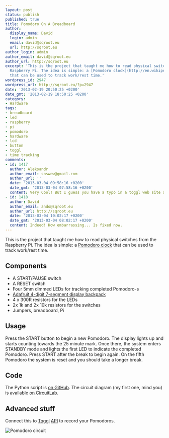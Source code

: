 ```yaml
---
layout: post
status: publish
published: true
title: Pomodoro On A Breadboard
author:
  display_name: David
  login: admin
  email: david@sqroot.eu
  url: http://sqroot.eu
author_login: admin
author_email: david@sqroot.eu
author_url: http://sqroot.eu
excerpt: 'This is the project that taught me how to read physical switches from the
  Raspberry Pi. The idea is simple: a [Pomodoro clock](http://en.wikipedia.org/wiki/Pomodoro_Technique)
  that can be used to track work/rest time.'
wordpress_id: 2947
wordpress_url: http://sqroot.eu/?p=2947
date: '2013-02-19 20:50:25 +0200'
date_gmt: '2013-02-19 18:50:25 +0200'
category:
- Hardware
tags:
- breadboard
- led
- raspberry
- pi
- pomodoro
- hardware
- lcd
- button
- toggl
- time tracking
comments:
- id: 1417
  author: Aleksandr
  author_email: soswow@gmail.com
  author_url: ''
  date: '2013-03-04 09:58:16 +0200'
  date_gmt: '2013-03-04 07:58:16 +0200'
  content: Very Cool! But I guess you have a typo in a toggl web site address ;-)
- id: 1418
  author: David
  author_email: ando@sqroot.eu
  author_url: http://sqroot.eu
  date: '2013-03-04 10:02:17 +0200'
  date_gmt: '2013-03-04 08:02:17 +0200'
  content: Indeed! How embarrassing... Is fixed now.
---
```


This is the project that taught me how to read physical switches from the Raspberry Pi. The idea is simple: a <a href="http://en.wikipedia.org/wiki/Pomodoro_Technique">Pomodoro clock</a> that can be used to track work/rest time.

<h2>Components</h2>
<ul>
<li>A START/PAUSE switch</li>
<li>A RESET switch</li>
<li>Four 5mm dimmed LEDs for tracking completed Pomodoro-s</li>
<li><a href="https://www.adafruit.com/products/880">Adafruit 4-digit 7-segment display backpack</a></li>
<li>4 x 300R resistors for the LEDs</li>
<li>2x 1k and 2x 10k resistors for the switches</li>
<li>Jumpers, breadboard, Pi</li>
</ul>
<h2>Usage</h2>

Press the START button to begin a new Pomodoro. The display lights up and starts counting towards the 25 minute mark. Once there, the system enters STANDBY mode and lights the first LED to indicate the completed Pomodoro. Press START after the break to begin again. On the fifth Pomodoro the system is reset and you should take a longer break.

<h2>Code</h2>

The Python script is <a href="https://gist.github.com/anroots/4988673">on GitHub</a>. The circuit diagram (my first one, mind you) is available <a href="https://www.circuitlab.com/circuit/fr26sz/pomodoro-circuit/">on CircuitLab</a>.

<h2>Advanced stuff</h2>

Connect this to <a href="https://www.toggl.com">Toggl</a> <a href="https://www.toggl.com/public/api">API</a> to record your Pomodoros.


<img src="http://sqroot.eu/wp-content/uploads/2013/02/pomodoro-breadboard.jpg" alt="Pomodoro circuit" />

